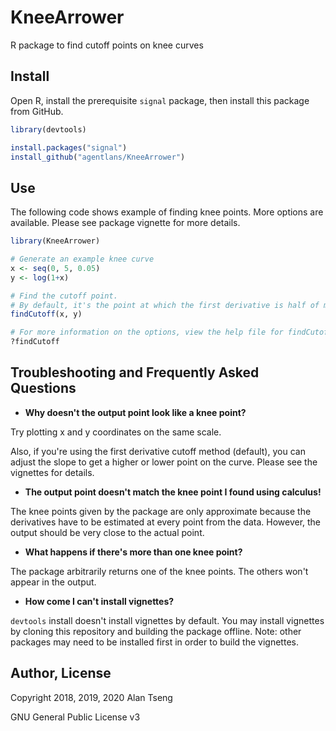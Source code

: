 # KneeArrower
R package to find cutoff points on knee curves

## Install
Open R, install the prerequisite `signal` package, then install this package from GitHub.
```r
library(devtools)

install.packages("signal")
install_github("agentlans/KneeArrower")
```
## Use
The following code shows example of finding knee points. More options are available.
Please see package vignette for more details.
```r
library(KneeArrower)

# Generate an example knee curve
x <- seq(0, 5, 0.05)
y <- log(1+x)

# Find the cutoff point.
# By default, it's the point at which the first derivative is half of maximum along the curve.
findCutoff(x, y)

# For more information on the options, view the help file for findCutoff
?findCutoff
```
## Troubleshooting and Frequently Asked Questions

- **Why doesn't the output point look like a knee point?**

Try plotting x and y coordinates on the same scale.

Also, if you're using the first derivative cutoff method (default), you can adjust the slope to get a higher or lower point on the curve. Please see the vignettes for details.

- **The output point doesn't match the knee point I found using calculus!**

The knee points given by the package are only approximate because the derivatives have to be estimated at every point from the data. However, the output should be very close to the actual point.

- **What happens if there's more than one knee point?**

The package arbitrarily returns one of the knee points. The others won't appear in the output.

- **How come I can't install vignettes?**

`devtools` install doesn't install vignettes by default.
You may install vignettes by cloning this repository and building the package offline.
Note: other packages may need to be installed first in order to build the vignettes.

## Author, License

Copyright 2018, 2019, 2020 Alan Tseng

GNU General Public License v3

